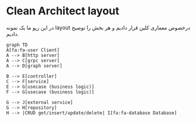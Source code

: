 # Clean Architect layout

در این رپو ما یک نمونه layout درخصوص معماری کلین قرار دادیم و هر بخش را توضیح دادیم.

```mermaid
graph TD
A[fa:fa-user Client]
A --> B[http server]
A --> C[grpc server]
A --> D[graph server]

B --> E[controller]
C --> F[service]
E --> G[usecase (business logic)]
F --> G[usecase (business logic)]

G --> J[external service]
G --> H[repository]
H --> |CRUD get/insert/update/delete| I[fa:fa-database Database]
  
```
